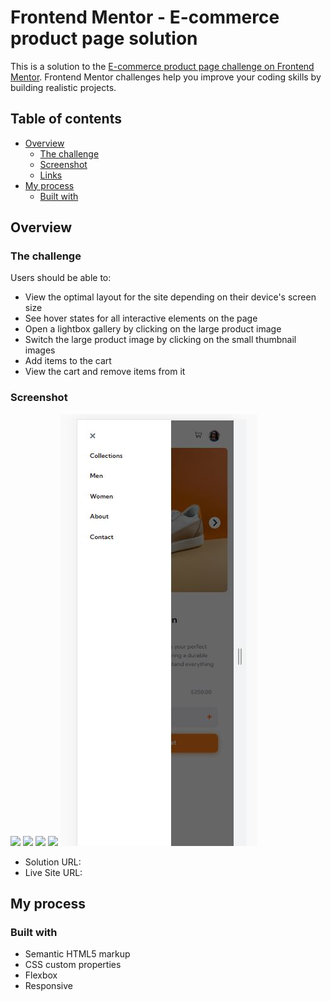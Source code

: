 # Frontend Mentor - E-commerce product page solution

This is a solution to the [E-commerce product page challenge on Frontend Mentor](https://www.frontendmentor.io/challenges/ecommerce-product-page-UPsZ9MJp6). Frontend Mentor challenges help you improve your coding skills by building realistic projects.

## Table of contents

- [Overview](#overview)
  - [The challenge](#the-challenge)
  - [Screenshot](#screenshot)
  - [Links](#links)
- [My process](#my-process)
  - [Built with](#built-with)

## Overview

### The challenge

Users should be able to:

- View the optimal layout for the site depending on their device's screen size
- See hover states for all interactive elements on the page
- Open a lightbox gallery by clicking on the large product image
- Switch the large product image by clicking on the small thumbnail images
- Add items to the cart
- View the cart and remove items from it

### Screenshot

![](./images/desktop.JPG.jpg)
![](./images/desktop-slider.JPG.jpg)
![](./images/desktop-addcart.JPG.jpg)
![](./images/mobile.JPG.jpg)
![](./images/mobile-navbar.JPG)

- Solution URL:
- Live Site URL:

## My process

### Built with

- Semantic HTML5 markup
- CSS custom properties
- Flexbox
- Responsive
